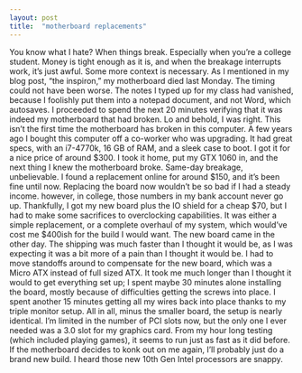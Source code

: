 ```yaml
---
layout: post
title:  "motherboard replacements"
---
```


You know what I hate? When things break. Especially when you’re a college student. Money is tight enough as it is, and when the breakage interrupts work, it’s just awful.
Some more context is necessary. As I mentioned in my blog post, “the inspiron,” my motherboard died last Monday. The timing could not have been worse. The notes I typed up for my class had vanished, because I foolishly put them into a notepad document, and not Word, which autosaves. I proceeded to spend the next 20 minutes verifying that it was indeed my motherboard that had broken. Lo and behold, I was right.
This isn’t the first time the motherboard has broken in this computer. A few years ago I bought this computer off a co-worker who was upgrading. It had great specs, with an i7-4770k, 16 GB of RAM, and a sleek case to boot. I got it for a nice price of around $300. I took it home, put my GTX 1060 in, and the next thing I knew the motherboard broke. Same-day breakage, unbelievable. I found a replacement online for around $150, and it’s been fine until now.
Replacing the board now wouldn’t be so bad if I had a steady income. however, in college, those numbers in my bank account never go up. Thankfully, I got my new board plus the IO shield for a cheap $70, but I had to make some sacrifices to overclocking capabilities. It was either a simple replacement, or a complete overhaul of my system, which would’ve cost me $400ish for the build I would want.
The new board came in the other day. The shipping was much faster than I thought it would be, as I was expecting it was a bit more of a pain than I thought it would be. I had to move standoffs around to compensate for the new board, which was a Micro ATX instead of full sized ATX. It took me much longer than I thought it would to get everything set up; I spent maybe 30 minutes alone installing the board, mostly because of difficulties getting the screws into place. I spent another 15 minutes getting all my wires back into place thanks to my triple monitor setup.
All in all, minus the smaller board, the setup is nearly identical. I’m limited in the number of PCI slots now, but the only one I ever needed was a 3.0 slot for my graphics card. From my hour long testing (which included playing games), it seems to run just as fast as it did before. If the motherboard decides to konk out on me again, I’ll probably just do a brand new build. I heard those new 10th Gen Intel processors are snappy.
